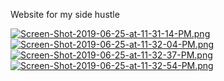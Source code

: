 Website for my side hustle

[![Screen-Shot-2019-06-25-at-11-31-14-PM.png](https://i.postimg.cc/qq8Ycr9r/Screen-Shot-2019-06-25-at-11-31-14-PM.png)](https://postimg.cc/fSRBZGzq)
[![Screen-Shot-2019-06-25-at-11-32-04-PM.png](https://i.postimg.cc/pTk5m5dM/Screen-Shot-2019-06-25-at-11-32-04-PM.png)](https://postimg.cc/njjh5z73)
[![Screen-Shot-2019-06-25-at-11-32-37-PM.png](https://i.postimg.cc/bNZSvJc4/Screen-Shot-2019-06-25-at-11-32-37-PM.png)](https://postimg.cc/mtGgXTrS)
[![Screen-Shot-2019-06-25-at-11-32-54-PM.png](https://i.postimg.cc/bYBd4hDg/Screen-Shot-2019-06-25-at-11-32-54-PM.png)](https://postimg.cc/yW0VS2T3)
